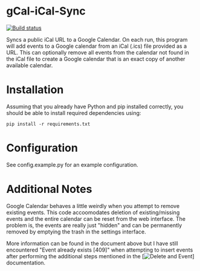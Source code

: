 # gCal-iCal-Sync

[![Build status](https://travis-ci.org/jncraton/gCal-iCal-Sync.png)](https://travis-ci.org/jncraton/gCal-iCal-Sync)

Syncs a public iCal URL to a Google Calendar. On each run, this program will add events to a Google calendar from an iCal (.ics) file provided as a URL. This can optionally remove all events from the calendar not found in the iCal file to create a Google calendar that is an exact copy of another available calendar.

# Installation

Assuming that you already have Python and pip installed correctly, you should be able to install required dependencies using:

    pip install -r requirements.txt

# Configuration

See config.example.py for an example configuration.

# Additional Notes

Google Calendar behaves a little weirdly when you attempt to remove existing events. This code accoomodates  deletion of existing/missing events and the entire calendar can be reset from the web interface. The problem is, the events are really just "hidden" and can be permanently removed by emptying the trash in the settings interface. 

More information can be found in the document above but I have still encountered "Event already exists [409]" when attempting to insert events after performing the additional steps mentioned in the [![Delete and Event](https://support.google.com/calendar/answer/37113?co=GENIE.Platform%3DDesktop&hl=en)] documentation. 